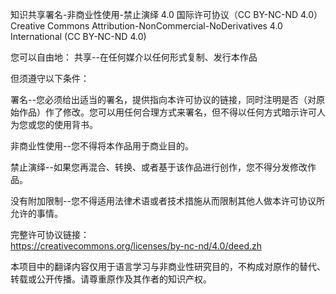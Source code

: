 知识共享署名-非商业性使用-禁止演绎 4.0 国际许可协议（CC BY-NC-ND 4.0）
Creative Commons Attribution-NonCommercial-NoDerivatives 4.0 International (CC BY-NC-ND 4.0)

您可以自由地：
共享--在任何媒介以任何形式复制、发行本作品

但须遵守以下条件：

署名--您必须给出适当的署名，提供指向本许可协议的链接，同时注明是否（对原始作品）作了修改。您可以用任何合理方式来署名，但不得以任何方式暗示许可人为您或您的使用背书。

非商业性使用--您不得将本作品用于商业目的。

禁止演绎--如果您再混合、转换、或者基于该作品进行创作，您不得分发修改作品。

没有附加限制--您不得适用法律术语或者技术措施从而限制其他人做本许可协议所允许的事情。

完整许可协议链接：  
https://creativecommons.org/licenses/by-nc-nd/4.0/deed.zh

本项目中的翻译内容仅用于语言学习与非商业性研究目的，不构成对原作的替代、转载或公开传播。请尊重原作及其作者的知识产权。 

